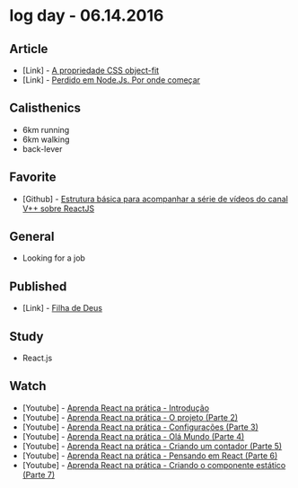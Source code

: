 # log day - 06.14.2016

## Article 

- \[Link\] - [A propriedade CSS object-fit](http://maujor.com/tutorial/propriedade-css-object-fit.php)
- \[Link\] - [Perdido em Node.Js. Por onde começar](http://vizir.com.br/2016/06/perdido-em-node-js-por-onde-comecar/)


## Calisthenics

- 6km running
- 6km walking 
- back-lever


## Favorite

- \[Github\] - [Estrutura básica para acompanhar a série de vídeos do canal V++ sobre ReactJS](https://github.com/vvinhas/react-series)


## General 

- Looking for a job


## Published

- \[Link\] - [Filha de Deus](http://imhomovies.com.br/opinions/nem-sabia/exposed/)


## Study

- React.js


## Watch

- \[Youtube\] - [Aprenda React na prática - Introdução](https://www.youtube.com/watch?v=0k3czp6O-qg&feature=youtu.be)
- \[Youtube\] - [Aprenda React na prática - O projeto (Parte 2)](https://www.youtube.com/watch?v=rwkvChKb8zQ)
- \[Youtube\] - [Aprenda React na prática - Configurações (Parte 3)](https://www.youtube.com/watch?v=rHcmZQ2n2cQ)
- \[Youtube\] - [Aprenda React na prática - Olá Mundo (Parte 4)](https://www.youtube.com/watch?v=NfCgYreubP4)
- \[Youtube\] - [Aprenda React na prática - Criando um contador (Parte 5)](https://www.youtube.com/watch?v=d5I0nQEyAnw)
- \[Youtube\] - [Aprenda React na prática - Pensando em React (Parte 6)](https://www.youtube.com/watch?v=rBRfQHRnhL0)
- \[Youtube\] - [Aprenda React na prática - Criando o componente estático (Parte 7)](https://www.youtube.com/watch?v=LzwE6vixNBU)
